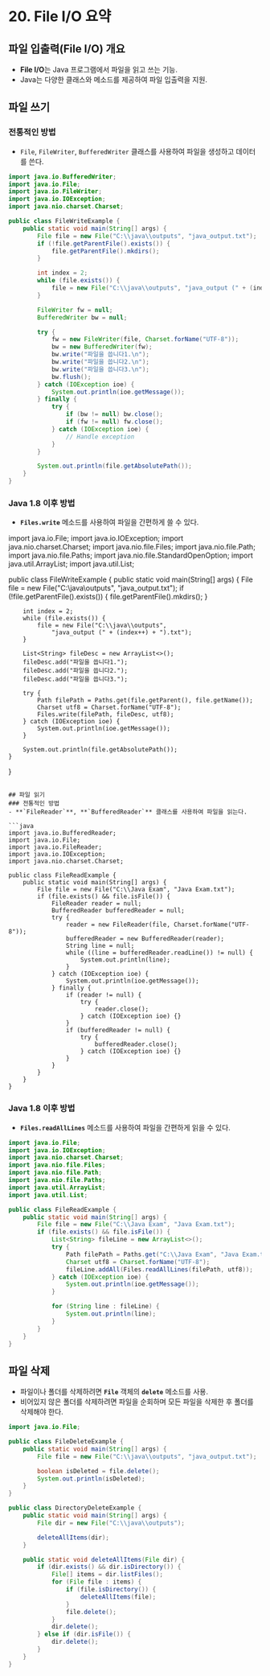 # 20. File I/O 요약

## 파일 입출력(File I/O) 개요
- **File I/O**는 Java 프로그램에서 파일을 읽고 쓰는 기능.
- Java는 다양한 클래스와 메소드를 제공하여 파일 입출력을 지원.

## 파일 쓰기
### 전통적인 방법
- `File`, `FileWriter`, `BufferedWriter` 클래스를 사용하여 파일을 생성하고 데이터를 쓴다.

```java
import java.io.BufferedWriter;
import java.io.File;
import java.io.FileWriter;
import java.io.IOException;
import java.nio.charset.Charset;

public class FileWriteExample {
    public static void main(String[] args) {
        File file = new File("C:\\java\\outputs", "java_output.txt");
        if (!file.getParentFile().exists()) {
            file.getParentFile().mkdirs();
        }

        int index = 2;
        while (file.exists()) {
            file = new File("C:\\java\\outputs", "java_output (" + (index++) + ").txt");
        }

        FileWriter fw = null;
        BufferedWriter bw = null;

        try {
            fw = new FileWriter(file, Charset.forName("UTF-8"));
            bw = new BufferedWriter(fw);
            bw.write("파일을 씁니다1.\n");
            bw.write("파일을 씁니다2.\n");
            bw.write("파일을 씁니다3.\n");
            bw.flush();
        } catch (IOException ioe) {
            System.out.println(ioe.getMessage());
        } finally {
            try {
                if (bw != null) bw.close();
                if (fw != null) fw.close();
            } catch (IOException ioe) {
                // Handle exception
            }
        }

        System.out.println(file.getAbsolutePath());
    }
}
```

### Java 1.8 이후 방법
- **`Files.write`** 메소드를 사용하여 파일을 간편하게 쓸 수 있다.

import java.io.File;
import java.io.IOException;
import java.nio.charset.Charset;
import java.nio.file.Files;
import java.nio.file.Path;
import java.nio.file.Paths;
import java.nio.file.StandardOpenOption;
import java.util.ArrayList;
import java.util.List;

public class FileWriteExample {
    public static void main(String[] args) {
        File file = new File("C:\\java\\outputs", "java_output.txt");
        if (!file.getParentFile().exists()) {
            file.getParentFile().mkdirs();
        }

        int index = 2;
        while (file.exists()) {
            file = new File("C:\\java\\outputs", 
                "java_output (" + (index++) + ").txt");
        }

        List<String> fileDesc = new ArrayList<>();
        fileDesc.add("파일을 씁니다1.");
        fileDesc.add("파일을 씁니다2.");
        fileDesc.add("파일을 씁니다3.");

        try {
            Path filePath = Paths.get(file.getParent(), file.getName());
            Charset utf8 = Charset.forName("UTF-8");
            Files.write(filePath, fileDesc, utf8);
        } catch (IOException ioe) {
            System.out.println(ioe.getMessage());
        }

        System.out.println(file.getAbsolutePath());
    }
}
```

## 파일 읽기
### 전통적인 방법
- **`FileReader`**, **`BufferedReader`** 클래스를 사용하여 파일을 읽는다.

```java
import java.io.BufferedReader;
import java.io.File;
import java.io.FileReader;
import java.io.IOException;
import java.nio.charset.Charset;

public class FileReadExample {
    public static void main(String[] args) {
        File file = new File("C:\\Java Exam", "Java Exam.txt");
        if (file.exists() && file.isFile()) {
            FileReader reader = null;
            BufferedReader bufferedReader = null;
            try {
                reader = new FileReader(file, Charset.forName("UTF-8"));
                bufferedReader = new BufferedReader(reader);
                String line = null;
                while ((line = bufferedReader.readLine()) != null) {
                    System.out.println(line);
                }
            } catch (IOException ioe) {
                System.out.println(ioe.getMessage());
            } finally {
                if (reader != null) {
                    try {
                        reader.close();
                    } catch (IOException ioe) {}
                }
                if (bufferedReader != null) {
                    try {
                        bufferedReader.close();
                    } catch (IOException ioe) {}
                }
            }
        }
    }
}
```

### Java 1.8 이후 방법
- **`Files.readAllLines`** 메소드를 사용하여 파일을 간편하게 읽을 수 있다.

```java
import java.io.File;
import java.io.IOException;
import java.nio.charset.Charset;
import java.nio.file.Files;
import java.nio.file.Path;
import java.nio.file.Paths;
import java.util.ArrayList;
import java.util.List;

public class FileReadExample {
    public static void main(String[] args) {
        File file = new File("C:\\Java Exam", "Java Exam.txt");
        if (file.exists() && file.isFile()) {
            List<String> fileLine = new ArrayList<>();
            try {
                Path filePath = Paths.get("C:\\Java Exam", "Java Exam.txt");
                Charset utf8 = Charset.forName("UTF-8");
                fileLine.addAll(Files.readAllLines(filePath, utf8));
            } catch (IOException ioe) {
                System.out.println(ioe.getMessage());
            }

            for (String line : fileLine) {
                System.out.println(line);
            }
        }
    }
}
```

## 파일 삭제
- 파일이나 폴더를 삭제하려면 **`File`** 객체의 **`delete`** 메소드를 사용.
- 비어있지 않은 폴더를 삭제하려면 파일을 순회하며 모든 파일을 삭제한 후 폴더를 삭제해야 한다.

```java
import java.io.File;

public class FileDeleteExample {
    public static void main(String[] args) {
        File file = new File("C:\\java\\outputs", "java_output.txt");

        boolean isDeleted = file.delete();
        System.out.println(isDeleted);
    }
}

public class DirectoryDeleteExample {
    public static void main(String[] args) {
        File dir = new File("C:\\java\\outputs");

        deleteAllItems(dir);
    }

    public static void deleteAllItems(File dir) {
        if (dir.exists() && dir.isDirectory()) {
            File[] items = dir.listFiles();
            for (File file : items) {
                if (file.isDirectory()) {
                    deleteAllItems(file);
                }
                file.delete();
            }
            dir.delete();
        } else if (dir.isFile()) {
            dir.delete();
        }
    }
}
```
